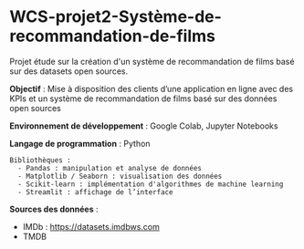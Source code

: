 # WCS-projet2-Système-de-recommandation-de-films

Projet étude sur la création d'un système de recommandation de films basé sur des datasets open sources.


**Objectif** : Mise à disposition des clients d’une application en ligne avec des KPIs et un système de recommandation de films basé sur des données open sources

**Environnement de développement** : Google Colab, Jupyter Notebooks

**Langage de programmation** : Python
    
    Bibliothèques :
      - Pandas : manipulation et analyse de données
      - Matplotlib / Seaborn : visualisation des données
      - Scikit-learn : implémentation d'algorithmes de machine learning
      - Streamlit : affichage de l’interface

**Sources des données** :
  - IMDb : https://datasets.imdbws.com
  - TMDB
